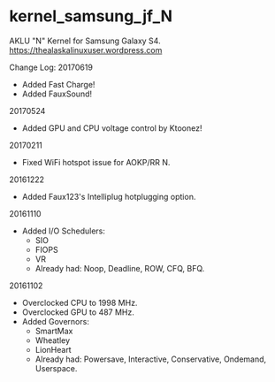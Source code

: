 # kernel_samsung_jf_N
AKLU "N" Kernel for Samsung Galaxy S4. https://thealaskalinuxuser.wordpress.com

Change Log:
20170619
+ Added Fast Charge!
+ Added FauxSound!

20170524
+ Added GPU and CPU voltage control by Ktoonez!

20170211
+ Fixed WiFi hotspot issue for AOKP/RR N.

20161222
+ Added Faux123's Intelliplug hotplugging option.

20161110
+ Added I/O Schedulers:
  - SIO
  - FIOPS
  - VR
  - Already had: Noop, Deadline, ROW, CFQ, BFQ.

20161102
+ Overclocked CPU to 1998 MHz.
+ Overclocked GPU to 487 MHz.
+ Added Governors:
  - SmartMax
  - Wheatley
  - LionHeart
  - Already had: Powersave, Interactive, Conservative, Ondemand, Userspace.
